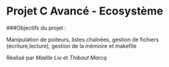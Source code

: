 # Projet C Avancé - Ecosystème

###Objectifs du projet :

Manipulation de poiteurs, listes chaînées, gestion de fichiers (écriture,lecture), gestion de la mémoire et makefile

Réalisé par _Maëlle Liu_ et _Thibaut Marcq_ 
